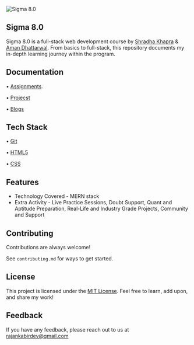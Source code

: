 

![Sigma 8.0](https://matlabinews.com/wp-content/uploads/2024/08/image-6.png)
## Sigma 8.0
Sigma 8.0 is a full-stack web development course by [Shradha Khapra](https://www.youtube.com/@ApnaCollegeOfficial) & [Aman Dhattarwal](https://www.youtube.com/@AmanDhattarwal). From basics to full-stack, this repository documents my in-depth learning journey within the program.


## Documentation

• [Assignments](https://github.com/rajankumar-dev/Sigma8.0-WebDev/tree/main/assignment). 

• [Projecst](https://github.com/rajankumar-dev/Sigma8.0-WebDev/tree/main/assignment)

• [Blogs](http://bit.ly/43KApkz)


## Tech Stack

• [Git](https://git-scm.com/)

• [HTML5](https://developer.mozilla.org/en-US/docs/Web/HTML)

• [CSS](https://developer.mozilla.org/en-US/docs/Web/CSS)


## Features

- Technology Covered - MERN stack
- Extra Activity - Live Practice Sessions, Doubt Support, Quant and Aptitude Preparation, Real-Life and Industry Grade Projects, Community and Support




## Contributing

Contributions are always welcome!

See `contributing.md` for ways to get started.



## License
This project is licensed under the
[MIT License](https://choosealicense.com/licenses/mit/).  Feel free to learn, add upon, and share my work!


## Feedback

If you have any feedback, please reach out to us at rajankabirdev@gmail.com

